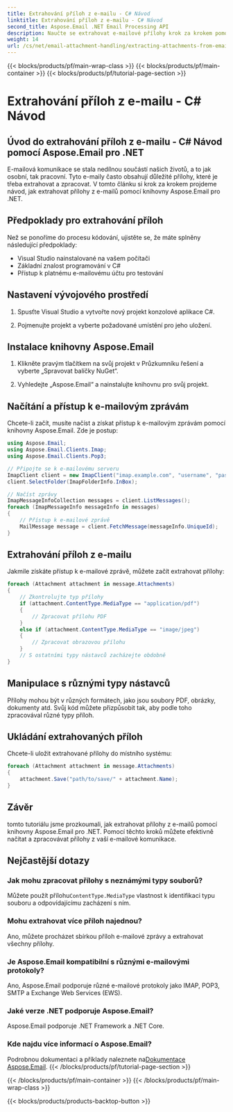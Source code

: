 ```yaml
---
title: Extrahování příloh z e-mailu - C# Návod
linktitle: Extrahování příloh z e-mailu - C# Návod
second_title: Aspose.Email .NET Email Processing API
description: Naučte se extrahovat e-mailové přílohy krok za krokem pomocí Aspose.Email pro .NET. Zvládněte různé formáty a snadno ukládejte.
weight: 14
url: /cs/net/email-attachment-handling/extracting-attachments-from-email-csharp-walkthrough/
---
```


{{< blocks/products/pf/main-wrap-class >}}
{{< blocks/products/pf/main-container >}}
{{< blocks/products/pf/tutorial-page-section >}}

# Extrahování příloh z e-mailu - C# Návod


## Úvod do extrahování příloh z e-mailu - C# Návod pomocí Aspose.Email pro .NET

E-mailová komunikace se stala nedílnou součástí našich životů, a to jak osobní, tak pracovní. Tyto e-maily často obsahují důležité přílohy, které je třeba extrahovat a zpracovat. V tomto článku si krok za krokem projdeme návod, jak extrahovat přílohy z e-mailů pomocí knihovny Aspose.Email pro .NET.

## Předpoklady pro extrahování příloh

Než se ponoříme do procesu kódování, ujistěte se, že máte splněny následující předpoklady:

- Visual Studio nainstalované na vašem počítači
- Základní znalost programování v C#
- Přístup k platnému e-mailovému účtu pro testování

## Nastavení vývojového prostředí

1. Spusťte Visual Studio a vytvořte nový projekt konzolové aplikace C#.

2. Pojmenujte projekt a vyberte požadované umístění pro jeho uložení.

## Instalace knihovny Aspose.Email

1. Klikněte pravým tlačítkem na svůj projekt v Průzkumníku řešení a vyberte „Spravovat balíčky NuGet“.

2. Vyhledejte „Aspose.Email“ a nainstalujte knihovnu pro svůj projekt.

## Načítání a přístup k e-mailovým zprávám

Chcete-li začít, musíte načíst a získat přístup k e-mailovým zprávám pomocí knihovny Aspose.Email. Zde je postup:

```csharp
using Aspose.Email;
using Aspose.Email.Clients.Imap;
using Aspose.Email.Clients.Pop3;

// Připojte se k e-mailovému serveru
ImapClient client = new ImapClient("imap.example.com", "username", "password");
client.SelectFolder(ImapFolderInfo.InBox);

// Načíst zprávy
ImapMessageInfoCollection messages = client.ListMessages();
foreach (ImapMessageInfo messageInfo in messages)
{
    // Přístup k e-mailové zprávě
    MailMessage message = client.FetchMessage(messageInfo.UniqueId);
}
```

## Extrahování příloh z e-mailu

Jakmile získáte přístup k e-mailové zprávě, můžete začít extrahovat přílohy:

```csharp
foreach (Attachment attachment in message.Attachments)
{
    // Zkontrolujte typ přílohy
    if (attachment.ContentType.MediaType == "application/pdf")
    {
        // Zpracovat přílohu PDF
    }
    else if (attachment.ContentType.MediaType == "image/jpeg")
    {
        // Zpracovat obrazovou přílohu
    }
    // S ostatními typy nástavců zacházejte obdobně
}
```

## Manipulace s různými typy nástavců

Přílohy mohou být v různých formátech, jako jsou soubory PDF, obrázky, dokumenty atd. Svůj kód můžete přizpůsobit tak, aby podle toho zpracovával různé typy příloh.

## Ukládání extrahovaných příloh

Chcete-li uložit extrahované přílohy do místního systému:

```csharp
foreach (Attachment attachment in message.Attachments)
{
    attachment.Save("path/to/save/" + attachment.Name);
}
```

## Závěr

tomto tutoriálu jsme prozkoumali, jak extrahovat přílohy z e-mailů pomocí knihovny Aspose.Email pro .NET. Pomocí těchto kroků můžete efektivně načítat a zpracovávat přílohy z vaší e-mailové komunikace.

## Nejčastější dotazy

### Jak mohu zpracovat přílohy s neznámými typy souborů?

 Můžete použít přílohu`ContentType.MediaType` vlastnost k identifikaci typu souboru a odpovídajícímu zacházení s ním.

### Mohu extrahovat více příloh najednou?

Ano, můžete procházet sbírkou příloh e-mailové zprávy a extrahovat všechny přílohy.

### Je Aspose.Email kompatibilní s různými e-mailovými protokoly?

Ano, Aspose.Email podporuje různé e-mailové protokoly jako IMAP, POP3, SMTP a Exchange Web Services (EWS).

### Jaké verze .NET podporuje Aspose.Email?

Aspose.Email podporuje .NET Framework a .NET Core.

### Kde najdu více informací o Aspose.Email?

 Podrobnou dokumentaci a příklady naleznete na[Dokumentace Aspose.Email](https://reference.aspose.com/email/net/).
{{< /blocks/products/pf/tutorial-page-section >}}

{{< /blocks/products/pf/main-container >}}
{{< /blocks/products/pf/main-wrap-class >}}

{{< blocks/products/products-backtop-button >}}
